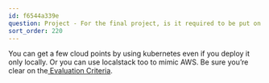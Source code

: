 ```yaml
---
id: f6544a339e
question: Project - For the final project, is it required to be put on the cloud?
sort_order: 220
---
```


You can get a few cloud points by using kubernetes even if you deploy it only locally. Or you can use localstack too to mimic AWS. Be sure you’re clear on the[ Evaluation Criteria](https://github.com/DataTalksClub/mlops-zoomcamp/tree/main/07-project#evaluation-criteria).

